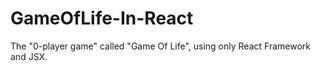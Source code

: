 # GameOfLife-In-React
The "0-player game" called "Game Of Life", using only React Framework and JSX.
